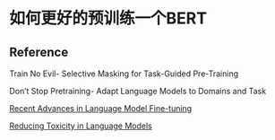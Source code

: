 # 如何更好的预训练一个BERT







## Reference

Train No Evil- Selective Masking for Task-Guided Pre-Training

Don’t Stop Pretraining- Adapt Language Models to Domains and Task

[Recent Advances in Language Model Fine-tuning](https://ruder.io/recent-advances-lm-fine-tuning/)

[Reducing Toxicity in Language Models](https://lilianweng.github.io/lil-log/2021/03/21/reducing-toxicity-in-language-models.html)

